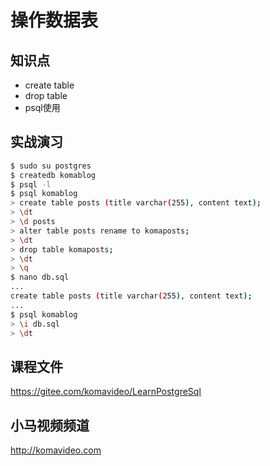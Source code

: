 操作数据表
=========

## 知识点

* create table
* drop table
* psql使用

## 实战演习

~~~bash
$ sudo su postgres
$ createdb komablog
$ psql -l
$ psql komablog
> create table posts (title varchar(255), content text);
> \dt
> \d posts
> alter table posts rename to komaposts;
> \dt
> drop table komaposts;
> \dt
> \q
$ nano db.sql
...
create table posts (title varchar(255), content text);
...
$ psql komablog
> \i db.sql
> \dt
~~~

## 课程文件

https://gitee.com/komavideo/LearnPostgreSql

## 小马视频频道

http://komavideo.com
